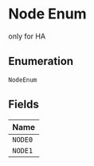
# Node Enum

only for HA

## Enumeration

`NodeEnum`

## Fields

| Name |
|  --- |
| `NODE0` |
| `NODE1` |

